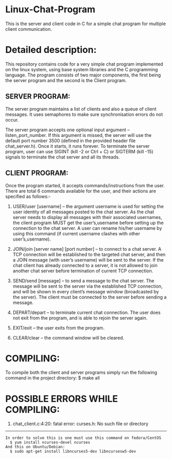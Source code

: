 Linux-Chat-Program
==================

This is the server and client code in C for a simple chat program for multiple client communication.

Detailed description:
=====================

This repository contains code for a very simple chat program implemented on the linux system, using base system libraries and the C programming language. The program consists of two major components, the first being the server program and the second is the Client program.

SERVER PROGRAM:
--------------
The server program maintains a list of clients and also a queue of client messages. It uses semaphores to make sure synchronisation errors do not occur. 

The server program accepts one optional input argument – listen_port_number. If this argument 
is missed, the server will use the default port number 3500 (defined in the provided header file 
chat_server.h). Once it starts, it runs forever. To terminate the server program, user can use 
SIGINT (kill -2 or Ctrl + C) or SIGTERM (kill -15) signals to terminate the chat server and all 
its threads.

CLIENT PROGRAM:
--------------
Once the program started, it accepts commands/instructions from the user. There are total 6 commands available for the user, and their actions are specified as follows:-

1. USER/user [username] – the argument username is used for setting the user identity of all messages posted to the chat server. As the chat server needs to display all messages with their associated usernames, the client program MUST get the user’s,username before setting up the connection to the chat server. A user can rename his/her
username by using this command (if current username clashes with other user’s,username).

2. JOIN/join [server name] [port number] – to connect to a chat server. A TCP connection will be established to the targeted chat server, and then a JOIN message (with user’s username) will be sent to the server. If the chat client has already connected to a server, it is not allowed to join another chat server before termination of current 
TCP connection.

3. SEND/send [message] – to send a message to the chat server. The message will be sent to the server via the established TCP connection, and will be shown in every client’s message window (broadcasted by the server). The client must be connected to the server before sending a message.

4. DEPART/depart – to terminate current chat connection. The user does not exit from the program, and is able to rejoin the server again.

5. EXIT/exit – the user exits from the program.

6. CLEAR/clear – the command window will be cleared.

COMPILING:
=========
To compile both the client and server programs simply run the following command in the project directory:
$ make all

POSSIBLE ERRORS WHILE COMPILING:
================================

1. chat_client.c:4:20: fatal error: curses.h: No such file or directory
-----------------------------------------------------------------------
    In order to solve this is one must use this command on fedora/CentOS
      $ yum install ncurses-devel ncurses
    And this on Ubuntu/Debian:
      $ sudo apt-get install libncurses5-dev libncursesw5-dev


